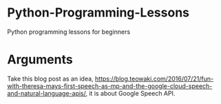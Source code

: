 # Python-Programming-Lessons
Python programming lessons for beginners


# Arguments

Take this blog post as an idea, https://blog.teowaki.com/2016/07/21/fun-with-theresa-mays-first-speech-as-mp-and-the-google-cloud-speech-and-natural-language-apis/, it is about Google Speech API.
